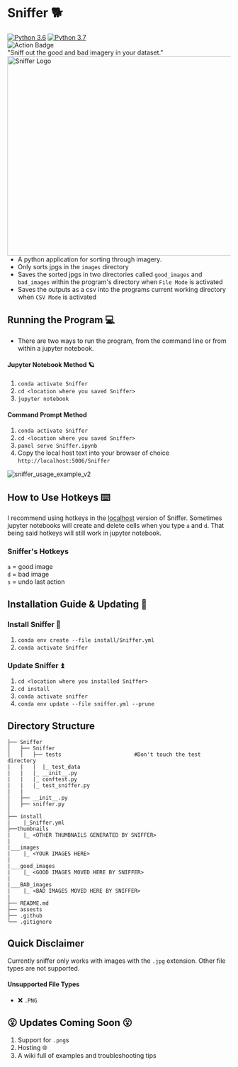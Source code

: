 # Sniffer 🐕


[![Python 3.6](https://img.shields.io/badge/python-3.6-blue.svg)](https://www.python.org/downloads/release/python-360/)
[![Python 3.7](https://img.shields.io/badge/python-3.7-red.svg)](https://www.python.org/downloads/release/python-370/)
<br>
![Action Badge](https://github.com/2320sharon/Sniffer/actions/workflows/sniffer-action.yml/badge.svg)
<br>
"Sniff out the good and bad imagery in your dataset."
<br>
<img src="https://user-images.githubusercontent.com/61564689/161645555-2b59559a-68a8-47dc-b11c-24f4e9a244f6.gif" align="right"
     alt="Sniffer Logo" width="560" height="450">
<br>
<br>

- A python application for sorting through imagery.
- Only sorts jpgs in the `images` directory
- Saves the sorted jpgs in two directories called `good_images` and `bad_images` within the program's directory when `File Mode` is activated
- Saves the outputs as a csv into the programs current working directory when `CSV Mode` is activated


## Running the Program :computer:

- There are two ways to run the program, from the command line or from within a jupyter notebook.

#### Jupyter Notebook Method 🪐

1. `conda activate Sniffer`
2. `cd <location where you saved Sniffer>`
3. `jupyter notebook`

#### Command Prompt Method

1. `conda activate Sniffer`
2. `cd <location where you saved Sniffer>`
3. `panel serve Sniffer.ipynb`
4. Copy the local host text into your browser of choice `http://localhost:5006/Sniffer`


![sniffer_usage_example_v2](https://user-images.githubusercontent.com/61564689/162839749-748f579b-3774-4cb2-80c6-e4e44cd49f4e.gif)


## How to Use Hotkeys ⌨️
I recommend using hotkeys in the [localhost](#command-prompt-method) version of Sniffer. Sometimes jupyter notebooks will create and delete cells when you type `a` and `d`. That being said hotkeys will still work in jupyter notebook.
### Sniffer's Hotkeys
`a` = good image
</br>
`d` = bad image
<br>
`s` = undo last action

## Installation Guide & Updating 🧰

### Install Sniffer 🧰
1. `conda env create --file install/Sniffer.yml`
2. `conda activate Sniffer`

### Update Sniffer ⏫
1. `cd <location where you installed Sniffer>`
2. `cd install`
3. `conda activate sniffer`
4. `conda env update --file sniffer.yml --prune`

## Directory Structure
```
├── Sniffer
│   ├── Sniffer
│   │   ├── tests                       #Don't touch the test directory
|   |   |  |_ test_data
|   |   |_ __init__.py
|   |   |_ conftest.py
|   |   |_ test_sniffer.py
|   | 
│   ├── __init__.py
│   ├── sniffer.py
│   
├── install
|    |_Sniffer.yml
├──thumbnails
|    |_ <OTHER THUMBNAILS GENERATED BY SNIFFER>
|
|___images
|    |_ <YOUR IMAGES HERE>
|
|___good_images
|    |_ <GOOD IMAGES MOVED HERE BY SNIFFER>
|
|___BAD_images
|    |_ <BAD IMAGES MOVED HERE BY SNIFFER>
|
├── README.md
├── assests
├── .github
└── .gitignore
```

## Quick Disclaimer
Currently sniffer only works with images with the `.jpg` extension. Other file types are not supported.
####  Unsupported File Types
- :x: `.PNG`


## :open_mouth: Updates Coming Soon :open_mouth:

1. Support for `.png`s
2. Hosting :globe_with_meridians:
3. A wiki full of examples and troubleshooting tips

